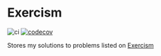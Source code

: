 # Exercism

![ci](https://github.com/sierikov/exercism/actions/workflows/ci.yml/badge.svg)
[![codecov](https://codecov.io/gh/sierikov/exercism/branch/main/graph/badge.svg?token=YY1X51026O)](https://codecov.io/gh/sierikov/exercism)

Stores my solutions to problems listed on [Exercism](https://exercism.org/)
